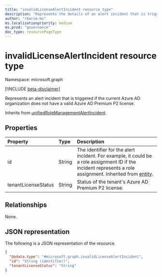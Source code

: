 ```yaml
---
title: "invalidLicenseAlertIncident resource type"
description: "Represents the details of an alert incident that is triggered if the current tenant does not have a valid Azure AD Premium P2 license."
author: "rkarim-ms"
ms.localizationpriority: medium
ms.prod: "governance"
doc_type: resourcePageType
---
```


# invalidLicenseAlertIncident resource type

Namespace: microsoft.graph

[!INCLUDE [beta-disclaimer](../../includes/beta-disclaimer.md)]

Represents an alert incident that is triggered if the current Azure AD organization does not have a valid Azure AD Premium P2 license.

Inherits from [unifiedRoleManagementAlertIncident](../resources/unifiedrolemanagementalertincident.md).

## Properties
|Property|Type|Description|
|:---|:---|:---|
|id|String|The identifier for the alert incident. For example, it could be a role assignment ID if the incident represents a role assignment. Inherited from [entity](../resources/entity.md).|
|tenantLicenseStatus|String|Status of the tenant's Azure AD Premium P2 license.|

## Relationships
None.

## JSON representation
The following is a JSON representation of the resource.
<!-- {
  "blockType": "resource",
  "keyProperty": "id",
  "@odata.type": "microsoft.graph.invalidLicenseAlertIncident",
  "baseType": "microsoft.graph.unifiedRoleManagementAlertIncident",
  "openType": false
}
-->
``` json
{
  "@odata.type": "#microsoft.graph.invalidLicenseAlertIncident",
  "id": "String (identifier)",
  "tenantLicenseStatus": "String"
}
```

